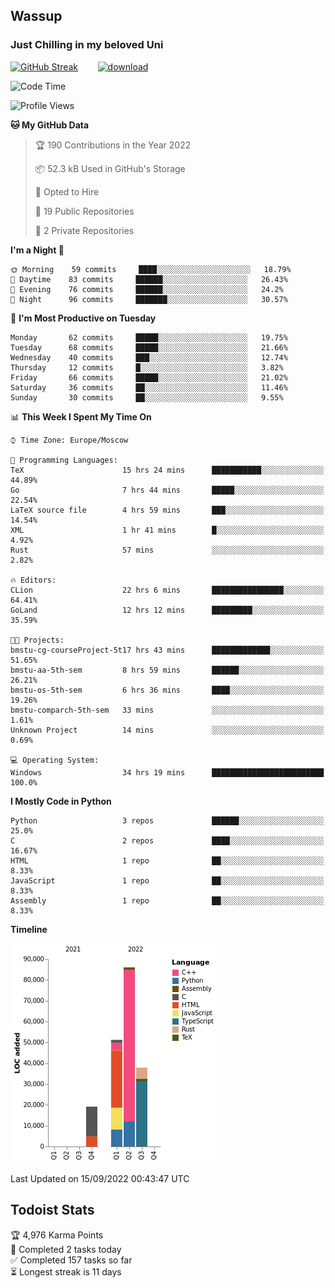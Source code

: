 ## Wassup 
### Just Chilling in my beloved Uni 

<!--
-->

[![GitHub Streak](http://github-readme-streak-stats.herokuapp.com?user=archeoss&theme=shades-of-purple&hide_border=true&date_format=j%20M%5B%20Y%5D)](https://git.io/streak-stats)&nbsp;&nbsp;&nbsp;&nbsp;&nbsp;&nbsp;&nbsp;&nbsp;[![download](https://user-images.githubusercontent.com/68448737/147796309-d8b65b1d-4dde-40d9-b03a-2b42aaa6cd43.jpeg)
](http://bmstu.ru/)

<!--START_SECTION:waka-->
![Code Time](http://img.shields.io/badge/Code%20Time-540%20hrs%2041%20mins-blue)

![Profile Views](http://img.shields.io/badge/Profile%20Views-2-blue)

**🐱 My GitHub Data** 

> 🏆 190 Contributions in the Year 2022
 > 
> 📦 52.3 kB Used in GitHub's Storage 
 > 
> 💼 Opted to Hire
 > 
> 📜 19 Public Repositories 
 > 
> 🔑 2 Private Repositories  
 > 
**I'm a Night 🦉** 

```text
🌞 Morning    59 commits     ████░░░░░░░░░░░░░░░░░░░░░   18.79% 
🌆 Daytime    83 commits     ██████░░░░░░░░░░░░░░░░░░░   26.43% 
🌃 Evening    76 commits     ██████░░░░░░░░░░░░░░░░░░░   24.2% 
🌙 Night      96 commits     ███████░░░░░░░░░░░░░░░░░░   30.57%

```
📅 **I'm Most Productive on Tuesday** 

```text
Monday       62 commits     █████░░░░░░░░░░░░░░░░░░░░   19.75% 
Tuesday      68 commits     █████░░░░░░░░░░░░░░░░░░░░   21.66% 
Wednesday    40 commits     ███░░░░░░░░░░░░░░░░░░░░░░   12.74% 
Thursday     12 commits     █░░░░░░░░░░░░░░░░░░░░░░░░   3.82% 
Friday       66 commits     █████░░░░░░░░░░░░░░░░░░░░   21.02% 
Saturday     36 commits     ██░░░░░░░░░░░░░░░░░░░░░░░   11.46% 
Sunday       30 commits     ██░░░░░░░░░░░░░░░░░░░░░░░   9.55%

```


📊 **This Week I Spent My Time On** 

```text
⌚︎ Time Zone: Europe/Moscow

💬 Programming Languages: 
TeX                      15 hrs 24 mins      ███████████░░░░░░░░░░░░░░   44.89% 
Go                       7 hrs 44 mins       █████░░░░░░░░░░░░░░░░░░░░   22.54% 
LaTeX source file        4 hrs 59 mins       ███░░░░░░░░░░░░░░░░░░░░░░   14.54% 
XML                      1 hr 41 mins        █░░░░░░░░░░░░░░░░░░░░░░░░   4.92% 
Rust                     57 mins             ░░░░░░░░░░░░░░░░░░░░░░░░░   2.82%

🔥 Editors: 
CLion                    22 hrs 6 mins       ████████████████░░░░░░░░░   64.41% 
GoLand                   12 hrs 12 mins      █████████░░░░░░░░░░░░░░░░   35.59%

🐱‍💻 Projects: 
bmstu-cg-courseProject-5t17 hrs 43 mins      █████████████░░░░░░░░░░░░   51.65% 
bmstu-aa-5th-sem         8 hrs 59 mins       ██████░░░░░░░░░░░░░░░░░░░   26.21% 
bmstu-os-5th-sem         6 hrs 36 mins       ████░░░░░░░░░░░░░░░░░░░░░   19.26% 
bmstu-comparch-5th-sem   33 mins             ░░░░░░░░░░░░░░░░░░░░░░░░░   1.61% 
Unknown Project          14 mins             ░░░░░░░░░░░░░░░░░░░░░░░░░   0.69%

💻 Operating System: 
Windows                  34 hrs 19 mins      █████████████████████████   100.0%

```

**I Mostly Code in Python** 

```text
Python                   3 repos             ██████░░░░░░░░░░░░░░░░░░░   25.0% 
C                        2 repos             ████░░░░░░░░░░░░░░░░░░░░░   16.67% 
HTML                     1 repo              ██░░░░░░░░░░░░░░░░░░░░░░░   8.33% 
JavaScript               1 repo              ██░░░░░░░░░░░░░░░░░░░░░░░   8.33% 
Assembly                 1 repo              ██░░░░░░░░░░░░░░░░░░░░░░░   8.33%

```


**Timeline**

![Chart not found](https://raw.githubusercontent.com/archeoss/archeoss/master/charts/bar_graph.png) 


 Last Updated on 15/09/2022 00:43:47 UTC
<!--END_SECTION:waka-->

## Todoist Stats

<!-- TODO-IST:START -->
🏆  4,976 Karma Points           
🌸  Completed 2 tasks today           
✅  Completed 157 tasks so far           
⏳  Longest streak is 11 days
<!-- TODO-IST:END -->
